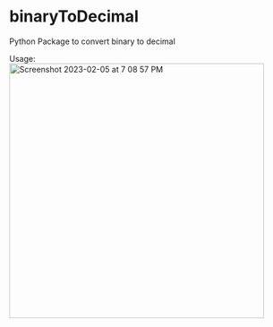 # binaryToDecimal
Python Package to convert binary to decimal

Usage:
<img width="455" alt="Screenshot 2023-02-05 at 7 08 57 PM" src="https://user-images.githubusercontent.com/67945756/216822611-ca0ea238-9142-4da7-9da2-8d6c695c0fdb.png">
